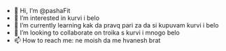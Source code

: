 - 👋 Hi, I’m @pashaFit
- 👀 I’m interested in kurvi i belo
- 🌱 I’m currently learning kak da pravq pari za da si kupuvam kurvi i belo
- 💞️ I’m looking to collaborate on troika s kurvi i mnogo belo
- 📫 How to reach me: ne moish da me hvanesh brat

<!---
pashaFit/pashaFit is a ✨ special ✨ repository because its `README.md` (this file) appears on your GitHub profile.
You can click the Preview link to take a look at your changes.
--->
